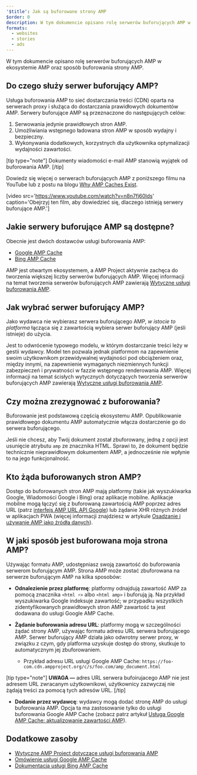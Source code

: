 ```yaml
---
'$title': Jak są buforowane strony AMP
$order: 0
description: W tym dokumencie opisano rolę serwerów buforujących AMP w ekosystemie AMP oraz sposób buforowania strony AMP.
formats:
  - websites
  - stories
  - ads
---
```


W tym dokumencie opisano rolę serwerów buforujących AMP w ekosystemie AMP oraz sposób buforowania strony AMP.

## Do czego służy serwer buforujący AMP?

<a>Usługa buforowania AMP</a> to sieć dostarczania treści (CDN) oparta na serwerach proxy i służąca do dostarczania prawidłowych dokumentów AMP. Serwery buforujące AMP są przeznaczone do następujących celów:

1. Serwowania jedynie prawidłowych stron AMP.
2. Umożliwiania wstępnego ładowana stron AMP w sposób wydajny i bezpieczny.
3. Wykonywania dodatkowych, korzystnych dla użytkownika optymalizacji wydajności zawartości.

[tip type="note"] Dokumenty wiadomości e-mail AMP stanowią wyjątek od buforowania AMP. [/tip]

Dowiedz się więcej o serwerach buforujących AMP z poniższego filmu na YouTube lub z postu na blogu [Why AMP Caches Exist](https://medium.com/@pbakaus/why-amp-caches-exist-cd7938da2456).

[video src='https://www.youtube.com/watch?v=n8n7fj60lds' caption='Obejrzyj ten film, aby dowiedzieć się, dlaczego istnieją serwery buforujące AMP.']

## Jakie serwery buforujące AMP są dostępne?

Obecnie jest dwóch dostawców usługi buforowania AMP:

- [Google AMP Cache](https://developers.google.com/amp/cache/)
- [Bing AMP Cache](https://www.bing.com/webmaster/help/bing-amp-cache-bc1c884c)

AMP jest otwartym ekosystemem, a AMP Project aktywnie zachęca do tworzenia większej liczby serwerów buforujących AMP. Więcej informacji na temat tworzenia serwerów buforujących AMP zawierają [Wytyczne usługi buforowania AMP](https://github.com/ampproject/amphtml/blob/main/spec/amp-cache-guidelines.md).

## Jak wybrać serwer buforujący AMP?

Jako wydawca nie wybierasz serwera buforującego AMP, _w istocie to platforma_ łącząca się z zawartością wybiera serwer buforujący AMP (jeśli istnieje) do użycia.

Jest to odwrócenie typowego modelu, w którym dostarczanie treści leży w gestii wydawcy. Model ten pozwala jednak platformom na zapewnienie swoim użytkownikom przewidywalnej wydajności pod obciążeniem oraz, między innymi, na zapewnienie wymaganych niezmiennych funkcji zabezpieczeń i prywatności w fazzie wstępnego renderowania AMP. Więcej informacji na temat ścisłych wytycznych dotyczących tworzenia serwerów buforujących AMP zawierają [Wytyczne usługi buforowania AMP](https://github.com/ampproject/amphtml/blob/main/spec/amp-cache-guidelines.md).

## Czy można zrezygnować z buforowania?

Buforowanie jest podstawową częścią ekosystemu AMP. Opublikowanie prawidłowego dokumentu AMP automatycznie włącza dostarczenie go do serwera buforującego.

Jeśli nie chcesz, aby Twój dokument został zbuforowany, jedną z opcji jest usunięcie atrybutu `amp` ze znacznika HTML. Sprawi to, że dokument będzie technicznie nieprawidłowym dokumentem AMP, a jednocześnie nie wpłynie to na jego funkcjonalność.

## Kto żąda buforowanych stron AMP?

Dostęp do buforowanych stron AMP mają platformy (takie jak wyszukiwarka Google, Wiadomości Google i Bing) oraz aplikacje mobilne. Aplikacje mobilne mogą łączyć się z buforowaną zawartością AMP poprzez adres URL (patrz [interfejs AMP URL API Google](https://developers.google.com/amp/cache/use-amp-url)) lub żądanie XHR różnych źródeł w aplikacjach PWA (więcej informacji znajdziesz w artykule [Osadzanie i używanie AMP jako źródła danych](../../../../documentation/guides-and-tutorials/integrate/amp-in-pwa.md)).

<amp-img src="/static/img/docs/platforms_accessing_cache.png" width="1054" height="356" layout="responsive" alt="platforms and mobile apps access cached AMP pages"></amp-img>

## W jaki sposób jest buforowana moja strona AMP?

Używając formatu AMP, udostępniasz swoją zawartość do buforowania serwerom buforującym AMP. Strona AMP może zostać zbuforowana na serwerze buforującym AMP na kilka sposobów:

- **Odnalezienie przez platformę**: platformy odnajdują zawartość AMP za pomocą znacznika `<html ⚡>` albo `<html amp>` i buforują ją. Na przykład wyszukiwarka Google indeksuje zawartość; w przypadku wszystkich zidentyfikowanych prawidłowych stron AMP zawartość ta jest dodawana do usługi Google AMP Cache.

- **Żądanie buforowania adresu URL**: platformy mogą w szczególności żądać strony AMP, używając formatu adresu URL serwera buforującego AMP. Serwer buforujący AMP działa jako odwrotny serwer proxy, w związku z czym, gdy platforma uzyskuje dostęp do strony, skutkuje to automatycznym jej zbuforowaniem.

  - Przykład adresu URL usługi Google AMP Cache: `https://foo-com.cdn.ampproject.org/c/s/foo.com/amp_document.html`

[tip type="note"] **UWAGA —** adres URL serwera bufoirujacego AMP nie jest adresem URL zwracanym użytkownikowi, użytkownicy zazwyczaj nie żądają treści za pomocą tych adresów URL. [/tip]

- **Dodanie przez wydawcę**: wydawcy mogą dodać stronę AMP do usługi buforowania AMP. Opcja ta ma zastosowanie tylko do usługi buforowania Google AMP Cache (zobacz patrz artykuł [Usługa Google AMP Cache: aktualizowanie zawartości AMP](https://developers.google.com/amp/cache/update-cache)).

## Dodatkowe zasoby

- [Wytyczne AMP Project dotyczące usługi buforowania AMP](https://github.com/ampproject/amphtml/blob/main/spec/amp-cache-guidelines.md)
- [Omówienie usługi Google AMP Cache](https://developers.google.com/amp/cache/overview)
- [Dokumentacja usługi Bing AMP Cache](https://www.bing.com/webmaster/help/bing-amp-cache-bc1c884c)
